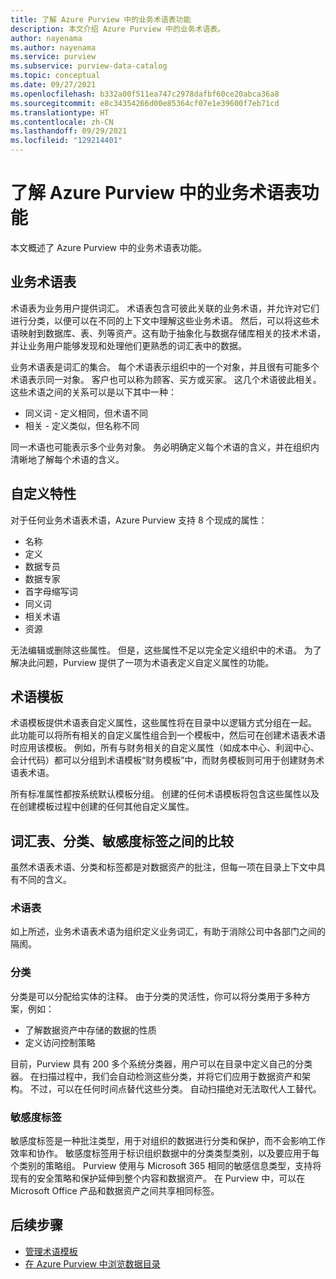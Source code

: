 ```yaml
---
title: 了解 Azure Purview 中的业务术语表功能
description: 本文介绍 Azure Purview 中的业务术语表。
author: nayenama
ms.author: nayenama
ms.service: purview
ms.subservice: purview-data-catalog
ms.topic: conceptual
ms.date: 09/27/2021
ms.openlocfilehash: b332a00f511ea747c2978dafbf60ce20abca36a8
ms.sourcegitcommit: e8c34354266d00e85364cf07e1e39600f7eb71cd
ms.translationtype: HT
ms.contentlocale: zh-CN
ms.lasthandoff: 09/29/2021
ms.locfileid: "129214401"
---
```

# <a name="understand-business-glossary-features-in-azure-purview"></a>了解 Azure Purview 中的业务术语表功能

本文概述了 Azure Purview 中的业务术语表功能。 

## <a name="business-glossary"></a>业务术语表

术语表为业务用户提供词汇。  术语表包含可彼此关联的业务术语，并允许对它们进行分类，以便可以在不同的上下文中理解这些业务术语。 然后，可以将这些术语映射到数据库、表、列等资产。这有助于抽象化与数据存储库相关的技术术语，并让业务用户能够发现和处理他们更熟悉的词汇表中的数据。

业务术语表是词汇的集合。 每个术语表示组织中的一个对象，并且很有可能多个术语表示同一对象。 客户也可以称为顾客、买方或买家。 这几个术语彼此相关。 这些术语之间的关系可以是以下其中一种：

- 同义词 - 定义相同，但术语不同
- 相关 - 定义类似，但名称不同

同一术语也可能表示多个业务对象。 务必明确定义每个术语的含义，并在组织内清晰地了解每个术语的含义。

## <a name="custom-attributes"></a>自定义特性

对于任何业务术语表术语，Azure Purview 支持 8 个现成的属性：
- 名称
- 定义
- 数据专员
- 数据专家
- 首字母缩写词
- 同义词
- 相关术语
- 资源

无法编辑或删除这些属性。 但是，这些属性不足以完全定义组织中的术语。 为了解决此问题，Purview 提供了一项为术语表定义自定义属性的功能。

## <a name="term-templates"></a>术语模板

术语模板提供术语表自定义属性，这些属性将在目录中以逻辑方式分组在一起。 此功能可以将所有相关的自定义属性组合到一个模板中，然后可在创建术语表术语时应用该模板。 例如，所有与财务相关的自定义属性（如成本中心、利润中心、会计代码）都可以分组到术语模板“财务模板”中，而财务模板则可用于创建财务术语表术语。

所有标准属性都按系统默认模板分组。 创建的任何术语模板将包含这些属性以及在创建模板过程中创建的任何其他自定义属性。

## <a name="glossary-vs-classification-vs-sensitivity-labels"></a>词汇表、分类、敏感度标签之间的比较

虽然术语表术语、分类和标签都是对数据资产的批注，但每一项在目录上下文中具有不同的含义。 

### <a name="glossary"></a>术语表

如上所述，业务术语表术语为组织定义业务词汇，有助于消除公司中各部门之间的隔阂。

### <a name="classifications"></a>分类

分类是可以分配给实体的注释。 由于分类的灵活性，你可以将分类用于多种方案，例如：

- 了解数据资产中存储的数据的性质
- 定义访问控制策略

目前，Purview 具有 200 多个系统分类器，用户可以在目录中定义自己的分类器。 在扫描过程中，我们会自动检测这些分类，并将它们应用于数据资产和架构。 不过，可以在任何时间点替代这些分类。 自动扫描绝对无法取代人工替代。

### <a name="sensitivity-labels"></a>敏感度标签

敏感度标签是一种批注类型，用于对组织的数据进行分类和保护，而不会影响工作效率和协作。 敏感度标签用于标识组织数据中的分类类型类别，以及要应用于每个类别的策略组。 Purview 使用与 Microsoft 365 相同的敏感信息类型，支持将现有的安全策略和保护延伸到整个内容和数据资产。 在 Purview 中，可以在 Microsoft Office 产品和数据资产之间共享相同标签。

## <a name="next-steps"></a>后续步骤

- [管理术语模板](how-to-manage-term-templates.md)
- [在 Azure Purview 中浏览数据目录](how-to-browse-catalog.md)
